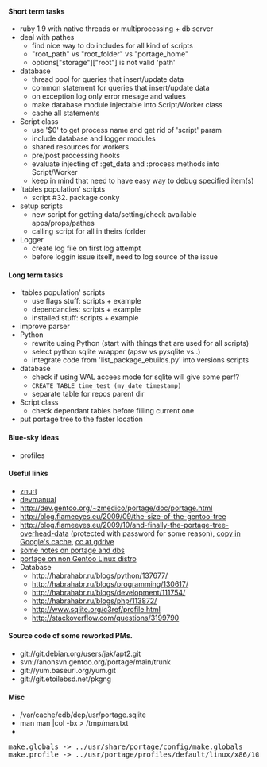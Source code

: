 #### Short term tasks
* ruby 1.9 with native threads or multiprocessing + db server
* deal with pathes
    + find nice way to do includes for all kind of scripts
    + "root_path" vs "root_folder" vs "portage_home"
    + options["storage"]["root"] is not valid 'path'
* database
    + thread pool for queries that insert/update data
    + common statement for queries that insert/update data
    + on exception log only error mesage and values
    + make database module injectable into Script/Worker class
    + cache all statements
* Script class
    + use '$0' to get process name and get rid of 'script' param
    + include database and logger modules
    + shared resources for workers
    + pre/post processing hooks
    + evaluate injecting of :get_data and :process methods into Script/Worker
    + keep in mind that need to have easy way to debug specified item(s)
* 'tables population' scripts
    + script #32. package conky
* setup scripts
    + new script for getting data/setting/check available apps/props/pathes
    + calling script for all in theirs forlder
* Logger
    + create log file on first log attempt
    + before loggin issue itself, need to log source of the issue

#### Long term tasks
* 'tables population' scripts
    + use flags stuff: scripts + example
    + dependancies: scripts + example
    + installed stuff: scripts + example
* improve parser
* Python
    + rewrite using Python (start with things that are used for all scripts)
    + select python sqlite wrapper (apsw vs pysqlite vs..)
    + integrate code from 'list_package_ebuilds.py' into versions scripts
* database
    + check if using WAL accees mode for sqlite will give some perf?
    + ```CREATE TABLE time_test (my_date timestamp)```
    + separate table for repos parent dir
* Script class
    + check dependant tables before filling current one
* put portage tree to the faster location

#### Blue-sky ideas
* profiles

#### Useful links
* [znurt](http://znurt.org)
* [devmanual](http://devmanual.gentoo.org)
* http://dev.gentoo.org/~zmedico/portage/doc/portage.html
* http://blog.flameeyes.eu/2009/09/the-size-of-the-gentoo-tree
* http://blog.flameeyes.eu/2009/10/and-finally-the-portage-tree-overhead-data (protected with password for some reason), [copy in Google's cache](http://webcache.googleusercontent.com/search?q=cache:dZiCptS9UdwJ:blog.flameeyes.eu/2009/10/and-finally-the-portage-tree-overhead-data+&cd=1&hl=en&ct=clnk&client=ubuntu), [cc at gdrive](http://goo.gl/9JHh3)
* [some notes on portage and dbs](http://www.linux-archive.org/gentoo-alt/582446-rfc-changing-sys-apps-portage-python-api-use-eroot-instead-root-keys-portage-db-similar-map-objects.html)
* [portage on non Gentoo Linux distro](http://xanda.org/index.php?page=install-gentoo-portage-on-non-gentoo-distribution)
* Database
    + http://habrahabr.ru/blogs/python/137677/
    + http://habrahabr.ru/blogs/programming/130617/
    + http://habrahabr.ru/blogs/development/111754/
    + http://habrahabr.ru/blogs/php/113872/
    + http://www.sqlite.org/c3ref/profile.html
    + http://stackoverflow.com/questions/3199790

#### Source code of some reworked PMs.
* git://git.debian.org/users/jak/apt2.git
* svn://anonsvn.gentoo.org/portage/main/trunk
* git://yum.baseurl.org/yum.git
* git://git.etoilebsd.net/pkgng

#### Misc
* /var/cache/edb/dep/usr/portage.sqlite
* man man |col -bx > /tmp/man.txt
*
<pre>
make.globals -> ../usr/share/portage/config/make.globals  
make.profile -> ../usr/portage/profiles/default/linux/x86/10.0
</pre>
